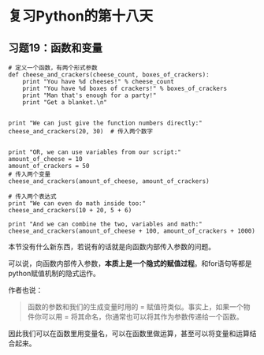 # 复习Python的第十八天

## 习题19：函数和变量 

```python2
# 定义一个函数，有两个形式参数
def cheese_and_crackers(cheese_count, boxes_of_crackers): 
    print "You have %d cheeses!" % cheese_count 
    print "You have %d boxes of crackers!" % boxes_of_crackers 
    print "Man that's enough for a party!" 
    print "Get a blanket.\n" 
 
 
print "We can just give the function numbers directly:" 
cheese_and_crackers(20, 30)  # 传入两个数字
 
 
print "OR, we can use variables from our script:" 
amount_of_cheese = 10 
amount_of_crackers = 50 
# 传入两个变量 
cheese_and_crackers(amount_of_cheese, amount_of_crackers) 
 
# 传入两个表达式 
print "We can even do math inside too:" 
cheese_and_crackers(10 + 20, 5 + 6) 
 
print "And we can combine the two, variables and math:" 
cheese_and_crackers(amount_of_cheese + 100, amount_of_crackers + 1000) 
```
本节没有什么新东西，若说有的话就是向函数内部传入参数的问题。

可以说，向函数内部传入参数，**本质上是一个隐式的赋值过程**。和for语句等都是python赋值机制的隐式运作。

作者也说：
> 函数的参数和我们的生成变量时用的 = 赋值符类似。事实上，如果一个物件你可以用 = 将其命名，你通常也可以将其作为参数传递给一个函数。
 
 因此我们可以在函数里用变量名，可以在函数里做运算，甚至可以将变量和运算结合起来。